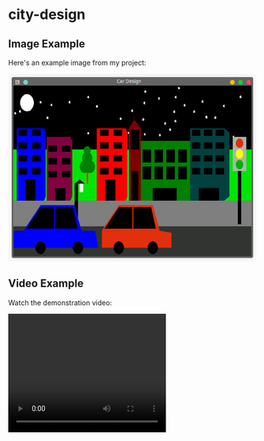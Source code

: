 # city-design

## Image Example
Here's an example image from my project:

![Project Screenshot](night.jpg)

## Video Example
Watch the demonstration video:

<video width="320" height="240" controls>
  <source src="video.mp4" type="video/mp4">
  Your browser does not support the video tag.
</video>
